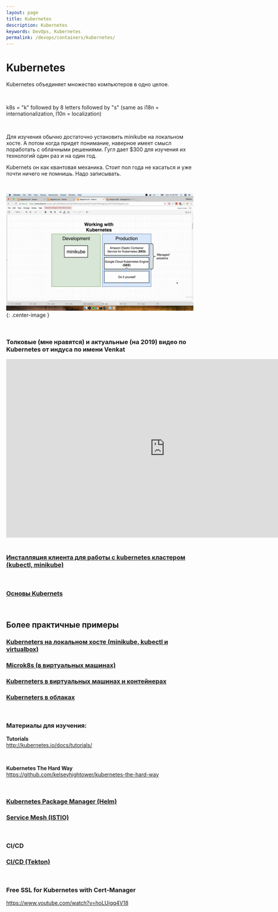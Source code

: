 ```yaml
---
layout: page
title: Kubernetes
description: Kubernetes
keywords: DevOps, Kubernetes
permalink: /devops/containers/kubernetes/
---
```


# Kubernetes

Kubernetes объединяет множество компьютеров в одно целое.

<br/>

k8s = "k" followed by 8 letters followed by "s" (same as i18n = internationalization, l10n = localization)

<br/>

Для изучения обычно достаточно установить minikube на локальном хосте. А потом когда придет понимание, наверное имеет смысл поработать с облачными решениями. Гугл дает \$300 для изучения их технологий один раз и на один год.

Kubernets он как квантовая механика. Стоит пол года не касаться и уже почти ничего не помнишь. Надо записывать.

<br/>

![working with kubernetes](/img/devops/containers/kubernetes/working-with-kubernetes.png 'working with kubernetes'){: .center-image }

<br/>

### Толковые (мне нравятся) и актуальные (на 2019) видео по Kubernetes от индуса по имени Venkat

<div align="center">
    <iframe width="853" height="480" src="https://www.youtube.com/embed/YzaYqxW0wGs" frameborder="0" allow="accelerometer; autoplay; encrypted-media; gyroscope; picture-in-picture" allowfullscreen></iframe>
</div>

<br/>

### [Инсталляция клиента для работы с kubernetes кластером (kubectl, minikube)](/devops/containers/kubernetes/kubectl/setup/)

<br/>

### [Основы Kubernets](/devops/containers/kubernetes/basics/)

<br/>

## Более практичные примеры

### [Kuberneters на локальном хосте (minikube, kubectl и virtualbox)](/devops/containers/kubernetes/minikube/)

### [Microk8s (в виртуальных машинах)](/devops/containers/kubernetes/microk8s/)

### [Kuberneters в виртуальных машинах и контейнерах](/devops/containers/kubernetes/kubeadm/)

### [Kuberneters в облаках](/devops/containers/kubernetes/clouds/)

<br/>

### Материалы для изучения:

**Tutorials**  
http://kubernetes.io/docs/tutorials/

<br/>

**Kubernetes The Hard Way**  
https://github.com/kelseyhightower/kubernetes-the-hard-way

<br/>

### [Kubernetes Package Manager (Helm)](/devops/containers/kubernetes/packages/heml/)

### [Service Mesh (ISTIO)](/devops/containers/kubernetes/service-mesh/istio/)

<br/>

### CI/CD

### [CI/CD (Tekton)](/devops/containers/kubernetes/cicd/)

<br/>

### Free SSL for Kubernetes with Cert-Manager

https://www.youtube.com/watch?v=hoLUigg4V18
